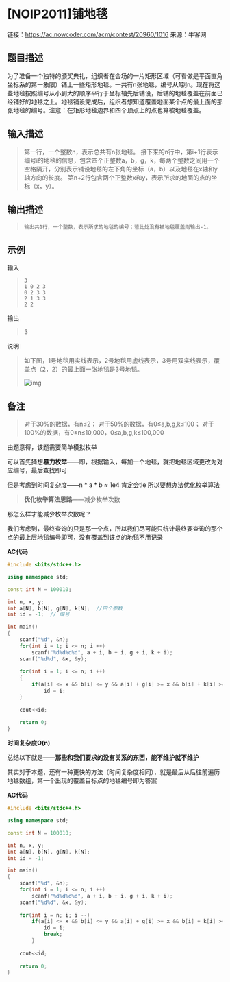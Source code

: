 # [NOIP2011]铺地毯

链接：https://ac.nowcoder.com/acm/contest/20960/1016
来源：牛客网

## 题目描述                   

为了准备一个独特的颁奖典礼，组织者在会场的一片矩形区域（可看做是平面直角坐标系的第一象限）铺上一些矩形地毯。一共有n张地毯，编号从1到n。现在将这些地毯按照编号从小到大的顺序平行于坐标轴先后铺设，后铺的地毯覆盖在前面已经铺好的地毯之上。地毯铺设完成后，组织者想知道覆盖地面某个点的最上面的那张地毯的编号。注意：在矩形地毯边界和四个顶点上的点也算被地毯覆盖。

## 输入描述

> 第一行，一个整数n，表示总共有n张地毯。
> 接下来的n行中，第i+1行表示编号i的地毯的信息，包含四个正整数a，b，g，k，每两个整数之间用一个空格隔开，分别表示铺设地毯的左下角的坐标（a，b）以及地毯在x轴和y轴方向的长度。
> 第n+2行包含两个正整数x和y，表示所求的地面的点的坐标（x，y）。

## 输出描述

> ```
> 输出共1行，一个整数，表示所求的地毯的编号；若此处没有被地毯覆盖则输出-1。
> ```



## 示例

输入

> ```
> 3
> 1 0 2 3
> 0 2 3 3
> 2 1 3 3
> 2 2
> ```

输出

> 3

说明

> 如下图，1号地毯用实线表示，2号地毯用虚线表示，3号用双实线表示，覆盖点（2，2）的最上面一张地毯是3号地毯。
>
> ![img](https://uploadfiles.nowcoder.com/images/20180612/305281_1528774377104_0F0630E6C662C42A3CD08E6125182E10)

## 备注

> 对于30%的数据，有n≤2；
> 对于50%的数据，有0≤a,b,g,k≤100；
> 对于100%的数据，有0≤n≤10,000，0≤a,b,g,k≤100,000





由题意得，该题需要简单模拟枚举

可以首先猜想**暴力枚举**——即，根据输入，每加一个地毯，就把地毯区域更改为对应编号，最后查找即可

但是考虑到时间复杂度——n * a * b ≈ 1e4  肯定会tle 所以要想办法优化枚举算法

> **优化枚举算法思路**——减少枚举次数

那怎么样才能减少枚举次数呢？

我们考虑到，最终查询的只是那一个点，所以我们尽可能只统计最终要查询的那个点的最上层地毯编号即可，没有覆盖到该点的地毯不用记录



**AC代码**

~~~C++
#include <bits/stdc++.h>

using namespace std;

const int N = 100010;

int n, x, y;
int a[N], b[N], g[N], k[N];  //四个参数
int id = -1;  // 编号

int main()
{
    scanf("%d", &n);
    for(int i = 1; i <= n; i ++)
        scanf("%d%d%d%d", a + i, b + i, g + i, k + i);
    scanf("%d%d", &x, &y);
    
    for(int i = 1; i <= n; i ++)
    {
        if(a[i] <= x && b[i] <= y && a[i] + g[i] >= x && b[i] + k[i] >= y)  //判断是否覆盖
            id = i;
    }
    
    cout<<id;
    
    return 0;
}
~~~

**时间复杂度O(n)**

总结以下就是——**那些和我们要求的没有关系的东西，能不维护就不维护**



其实对于本题，还有一种更快的方法（时间复杂度相同），就是最后从后往前遍历地毯数组，第一个出现的覆盖目标点的地毯编号即为答案

**AC代码**

~~~C++
#include <bits/stdc++.h>

using namespace std;

const int N = 100010;

int n, x, y;
int a[N], b[N], g[N], k[N];
int id = -1;

int main()
{
    scanf("%d", &n);
    for(int i = 1; i <= n; i ++)
        scanf("%d%d%d%d", a + i, b + i, g + i, k + i);
    scanf("%d%d", &x, &y);
    
    for(int i = n; i; i --)
        if(a[i] <= x && b[i] <= y && a[i] + g[i] >= x && b[i] + k[i] >= y){
            id = i;
            break;
        }
        
    cout<<id;
    
    return 0;
}
~~~

